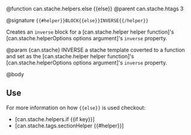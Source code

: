 @function can.stache.helpers.else {{else}}
@parent can.stache.htags 3

@signature `{{#helper}}BLOCK{{else}}INVERSE{{/helper}}`

Creates an `inverse` block for a [can.stache.helper helper function]'s
[can.stache.helperOptions options argument]'s `inverse` property.

@param {can.stache} INVERSE a stache template coverted to a
function and set as the [can.stache.helper helper function]'s
[can.stache.helperOptions options argument]'s `inverse` property.

@body

## Use

For more information on how `{{else}}` is used checkout:

 - [can.stache.helpers.if {{if key}}]
 - [can.stache.tags.sectionHelper {{#helper}}]

